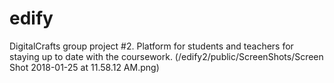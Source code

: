 # edify
DigitalCrafts group project #2. Platform for students and teachers for staying up to date with the coursework.
(/edify2/public/ScreenShots/Screen Shot 2018-01-25 at 11.58.12 AM.png)
